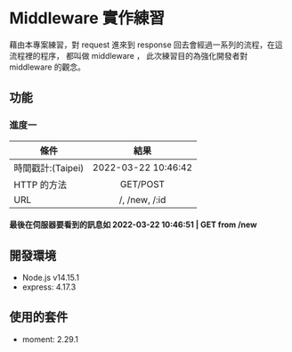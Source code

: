 # Middleware 實作練習 
  藉由本專案練習，對 request 進來到 response 回去會經過一系列的流程，在這流程裡的程序，
  都叫做 middleware ， 此次練習目的為強化開發者對 middleware 的觀念。
## 功能

### 進度一

| 條件             | 結果                |
| -----------------|:------------------:|
| 時間戳計:(Taipei) |2022-03-22 10:46:42 |
| HTTP 的方法       | GET/POST           |
| URL              |  /, /new, /:id     |

  ####  **最後在伺服器要看到的訊息如 2022-03-22 10:46:51 | GET from /new**

 ## 開發環境

 - Node.js v14.15.1
 - express: 4.17.3

 ## 使用的套件

- moment: 2.29.1